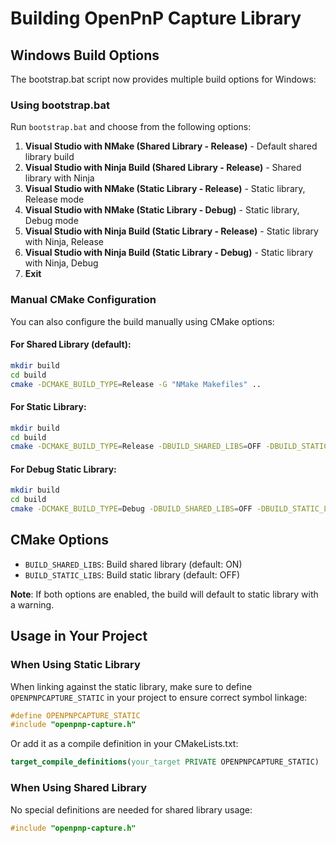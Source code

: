 # Building OpenPnP Capture Library

## Windows Build Options

The bootstrap.bat script now provides multiple build options for Windows:

### Using bootstrap.bat

Run `bootstrap.bat` and choose from the following options:

1. **Visual Studio with NMake (Shared Library - Release)** - Default shared library build
2. **Visual Studio with Ninja Build (Shared Library - Release)** - Shared library with Ninja
3. **Visual Studio with NMake (Static Library - Release)** - Static library, Release mode
4. **Visual Studio with NMake (Static Library - Debug)** - Static library, Debug mode  
5. **Visual Studio with Ninja Build (Static Library - Release)** - Static library with Ninja, Release
6. **Visual Studio with Ninja Build (Static Library - Debug)** - Static library with Ninja, Debug
7. **Exit**

### Manual CMake Configuration

You can also configure the build manually using CMake options:

#### For Shared Library (default):
```bash
mkdir build
cd build
cmake -DCMAKE_BUILD_TYPE=Release -G "NMake Makefiles" ..
```

#### For Static Library:
```bash
mkdir build
cd build
cmake -DCMAKE_BUILD_TYPE=Release -DBUILD_SHARED_LIBS=OFF -DBUILD_STATIC_LIBS=ON -G "NMake Makefiles" ..
```

#### For Debug Static Library:
```bash
mkdir build
cd build
cmake -DCMAKE_BUILD_TYPE=Debug -DBUILD_SHARED_LIBS=OFF -DBUILD_STATIC_LIBS=ON -G "NMake Makefiles" ..
```

## CMake Options

- `BUILD_SHARED_LIBS`: Build shared library (default: ON)
- `BUILD_STATIC_LIBS`: Build static library (default: OFF)

**Note**: If both options are enabled, the build will default to static library with a warning.

## Usage in Your Project

### When Using Static Library

When linking against the static library, make sure to define `OPENPNPCAPTURE_STATIC` in your project to ensure correct symbol linkage:

```cpp
#define OPENPNPCAPTURE_STATIC
#include "openpnp-capture.h"
```

Or add it as a compile definition in your CMakeLists.txt:

```cmake
target_compile_definitions(your_target PRIVATE OPENPNPCAPTURE_STATIC)
```

### When Using Shared Library

No special definitions are needed for shared library usage:

```cpp
#include "openpnp-capture.h"
```
